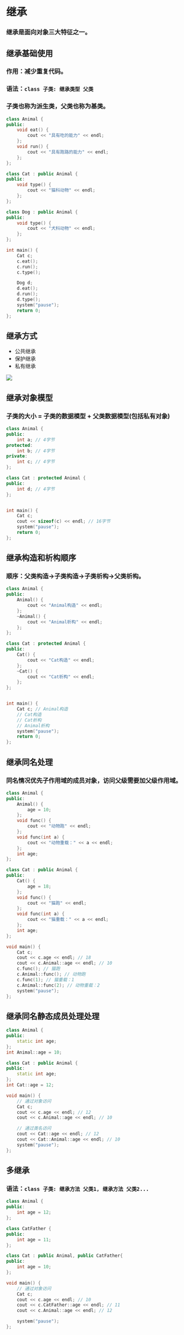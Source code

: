 # 继承
### 继承是面向对象三大特征之一。

## 继承基础使用
### 作用：减少重复代码。
### 语法：`class 子类: 继承类型 父类`
### 子类也称为**派生类**，父类也称为**基类**。
```cpp
class Animal {
public:
	void eat() {
		cout << "具有吃的能力" << endl;
	};
	void run() {
		cout << "具有跑路的能力" << endl;
	};
};

class Cat : public Animal {
public:
	void type() {
		cout << "猫科动物" << endl;
	};
};

class Dog : public Animal {
public:
	void type() {
		cout << "犬科动物" << endl;
	};
};

int main() {
	Cat c;
	c.eat();
	c.run();
	c.type();

	Dog d;
	d.eat();
	d.run();
	d.type();
	system("pause");
	return 0;
};
```

## 继承方式
* 公共继承
* 保护继承
* 私有继承
<img src="./images/继承.png" />

## 继承对象模型
### 子类的大小 = 子类的数据模型 + 父类数据模型(包括私有对象)
```cpp
class Animal {
public:
	int a; // 4字节
protected:
	int b; // 4字节
private:
	int c; // 4字节
};

class Cat : protected Animal {
public:
	int d; // 4字节
};


int main() {
	Cat c;
	cout << sizeof(c) << endl; // 16字节
	system("pause");
	return 0;
};
```

## 继承构造和析构顺序
### 顺序：父类构造->子类构造->子类析构->父类析构。
```cpp
class Animal {
public:
	Animal() {
		cout << "Animal构造" << endl;
	};
	~Animal() {
		cout << "Animal析构" << endl;
	};
};

class Cat : protected Animal {
public:
	Cat() {
		cout << "Cat构造" << endl;
	};
	~Cat() {
		cout << "Cat析构" << endl;
	};
};


int main() {
	Cat c; // Animal构造
	// Cat构造
	// Cat析构
	// Animal析构
	system("pause");
	return 0;
};
```

## 继承同名处理
### 同名情况优先子作用域的成员对象，访问父级需要加父级作用域。
```cpp
class Animal {
public:
	Animal() {
		age = 10;
	};
	void func() {
		cout << "动物跑" << endl;
	};
	void func(int a) {
		cout << "动物重载：" << a << endl;
	};
	int age;
};

class Cat : public Animal {
public:
	Cat() {
		age = 18;
	};
	void func() {
		cout << "猫跑" << endl;
	};
	void func(int a) {
		cout << "猫重载：" << a << endl;
	};
	int age;
};

void main() {
	Cat c;
	cout << c.age << endl; // 18
	cout << c.Animal::age << endl; // 10
	c.func(); // 猫跑
	c.Animal::func(); // 动物跑
	c.func(1); // 猫重载：1
	c.Animal::func(2); // 动物重载：2
	system("pause");
};
```

## 继承同名静态成员处理处理
```cpp
class Animal {
public:
	static int age;
};
int Animal::age = 10;

class Cat : public Animal {
public:
	static int age;
};
int Cat::age = 12;

void main() {
	// 通过对象访问
	Cat c;
	cout << c.age << endl; // 12
	cout << c.Animal::age << endl; // 10

	// 通过类名访问
	cout << Cat::age << endl; // 12
	cout << Cat::Animal::age << endl; // 10
	system("pause");
};
```

## 多继承
### 语法：`class 子类: 继承方法 父类1, 继承方法 父类2...`
```cpp
class Animal {
public:
	int age = 12;
};

class CatFather {
public:
	int age = 11;
};

class Cat : public Animal, public CatFather{
public:
	int age = 10;
};

void main() {
	// 通过对象访问
	Cat c;
	cout << c.age << endl; // 10
	cout << c.CatFather::age << endl; // 11
	cout << c.Animal::age << endl; // 12

	system("pause");
};
```